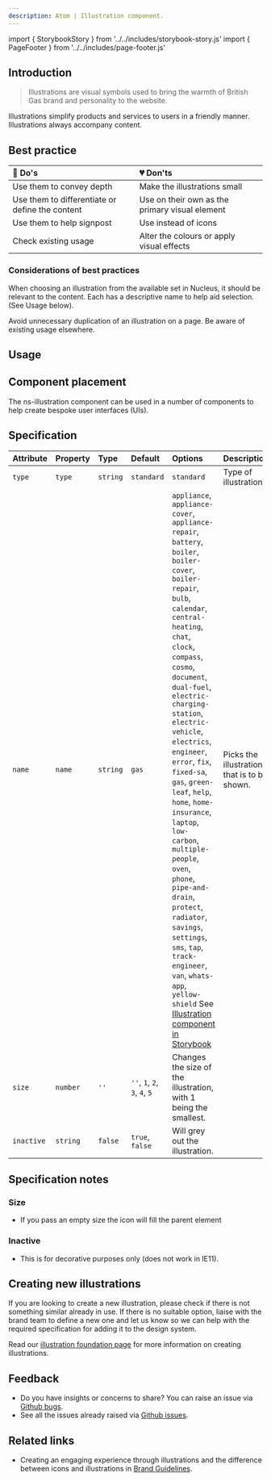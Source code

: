 ```yaml
---
description: Atom | Illustration component.
---
```


import { StorybookStory } from '../../includes/storybook-story.js'
import { PageFooter } from '../../includes/page-footer.js'

## Introduction

> Illustrations are visual symbols used to bring the warmth of British Gas brand and personality to the website.

Illustrations simplify products and services to users in a friendly manner. Illustrations always accompany content.

## Best practice

| 💚 Do's | 💔 Don'ts |
| :--- | :--- |
| Use them to convey depth | Make the illustrations small |
| Use them to differentiate or define the content | Use on their own as the primary visual element |
| Use them to help signpost | Use instead of icons |
| Check existing usage | Alter the colours or apply visual effects |


### Considerations of best practices

When choosing an illustration from the available set in Nucleus, it should be relevant to the content. Each has a descriptive name to help aid selection. (See Usage below).

Avoid unnecessary duplication of an illustration on a page. Be aware of existing usage elsewhere.

## Usage

<StorybookStory story="components-ns-illustration--standard"></StorybookStory>

## Component placement

The ns-illustration component can be used in a number of components to help create bespoke user interfaces (UIs).

## Specification

| Attribute | Property | Type | Default | Options | Description |
| :--- | :--- | :--- | :--- | :--- | :--- |
| `type` | `type` | `string` | `standard` | `standard` | Type of illustration. |
| `name` | `name` | `string` | `gas` | `appliance`, `appliance-cover`, `appliance-repair`, `battery`, `boiler`, `boiler-cover`, `boiler-repair`, `bulb`, `calendar`, `central-heating`, `chat`, `clock`, `compass`, `cosmo`, `document`, `dual-fuel`, `electric-charging-station`, `electric-vehicle`, `electrics`, `engineer`, `error`, `fix`, `fixed-sa`, `gas`, `green-leaf`, `help`, `home`, `home-insurance`, `laptop`, `low-carbon`, `multiple-people`, `oven`, `phone`, `pipe-and-drain`, `protect`, `radiator`, `savings`, `settings`, `sms`, `tap`, `track-engineer`, `van`, `whats-app`, `yellow-shield` See [Illustration component in Storybook](https://britishgas.co.uk/nucleus/demo/index.html?path=/story/ns-illustration--standard) | Picks the illustration that is to be shown. |
| `size` | `number` | `''` | `''`, `1`, `2`, `3`, `4`, `5` | Changes the size of the illustration, with 1 being the smallest. |
| `inactive` | `string` | `false` | `true`, `false` | Will grey out the illustration. |

## Specification notes

### Size

* If you pass an empty size the icon will fill the parent element

### Inactive

* This is for decorative purposes only (does not work in IE11).

## Creating new illustrations

If you are looking to create a new illustration, please check if there is not something similar already in use. If there is no suitable option, liaise with the brand team to define a new one and let us know so we can help with the required specification for adding it to the design system.

Read our [illustration foundation page](foundations/illustrations.md#creating-new-illustrations) for more information on creating illustrations.

## Feedback

* Do you have insights or concerns to share? You can raise an issue via [Github bugs](https://github.com/ConnectedHomes/nucleus/issues/new?assignees=&labels=Bug&template=a--bug-report.md&title=[bug]%20[ns-illustration]).
* See all the issues already raised via [Github issues](https://github.com/connectedHomes/nucleus/issues?utf8=%E2%9C%93&q=is%3Aopen+is%3Aissue+label%3ABug+[ns-illustration]).

<PageFooter></PageFooter>

## Related links

* Creating an engaging experience through illustrations and the difference between icons and illustrations in [Brand Guidelines](https://centrica.frontify.com/d/6307mViOlfHB/visual-identity#/illustrations/creating-an-engaging-experience-through-illustration).
